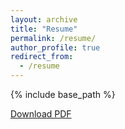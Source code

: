 ```yaml
---
layout: archive
title: "Resume"
permalink: /resume/
author_profile: true
redirect_from:
  - /resume
---
```


{% include base_path %}

<a href="{{ site.baseurl }}/files/resume.pdf" target="_blank">Download PDF</a>
